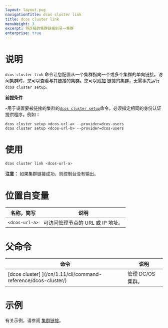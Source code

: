 ```yaml
---
layout: layout.pug
navigationTitle: dcos cluster link
title: dcos cluster link
menuWeight: 3
excerpt: 将连接的集群链接到另一集群
enterprise: true
---
```


# 说明
`dcos cluster link` 命令让您配置从一个集群指向一个或多个集群的单向链接。访问集群时，您可以查看与其链接的集群。您可以[附加](/cn/1.11/cli/command-reference/dcos-cluster/dcos-cluster-attach/) 链接的集群，无需事先运行 `dcos cluster setup`。

**前提条件**

-用于设置要被链接的集群的[`dcos cluster setup`](/cn/1.11/cli/command-reference/dcos-cluster/dcos-cluster-setup/)命令，必须指定相同的身份认证提供程序。例如：

  ```
  dcos cluster setup <dcos-url-a> --provider=dcos-users
  dcos cluster setup <dcos-url-b> --provider=dcos-users
  ```

# 使用

```bash
dcos cluster link <dcos-url-a>
```

**注意：** 如果集群链接成功，则控制台没有输出。

# 位置自变量

| 名称，简写 | 说明 |
|---------|-------------|
| `<dcos-url-a>` | 可访问管理节点的 URL 或 IP 地址。 |


# 父命令

| 命令 | 说明 |
|---------|-------------|
|  [dcos cluster] ](/cn/1.11/cli/command-reference/dcos-cluster/) | 管理 DC/OS 集群。 |

# 示例
有关示例，请参阅 [集群链接](/cn/1.11/administering-clusters/multiple-clusters/cluster-links/)。
